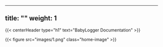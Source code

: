
---
title: ""
weight: 1
---

{{< centerHeader type="h1" text="BabyLogger Documentation" >}}

{{< figure src="images/1.png" class="home-image" >}}